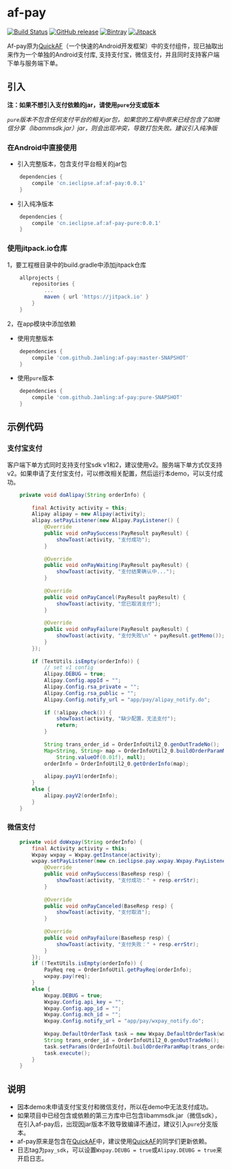# af-pay
[![Build Status](https://travis-ci.org/Jamling/af-pay.svg?branch=master)](https://travis-ci.org/Jamling/af-pay)
[![GitHub release](https://img.shields.io/github/release/jamling/af-pay.svg?maxAge=3600)](https://github.com/Jamling/af-pay)
[![Bintray](https://img.shields.io/bintray/v/jamling/maven/af-pay.svg?maxAge=86400)](https://bintray.com/jamling/maven/af-pay)
[![Jitpack](https://jitpack.io/v/Jamling/af-pay.svg)](https://jitpack.io/#Jamling/af-pay)

Af-pay原为[QuickAF]（一个快速的Android开发框架）中的支付组件，现已抽取出来作为一个单独的Android支付库, 支持支付宝，微信支付，并且同时支持客户端下单与服务端下单。

## 引入
**注：如果不想引入支付依赖的jar，请使用`pure`分支或版本**

*`pure`版本不包含任何支付平台的相关jar包，如果您的工程中原来已经包含了如微信分享（libammsdk.jar）jar，则会出现冲突，导致打包失败。建议引入纯净版*

### 在Android中直接使用

- 引入完整版本，包含支付平台相关的jar包
```gradle
    dependencies {
        compile 'cn.ieclipse.af:af-pay:0.0.1'
    }
```
- 引入纯净版本
```gradle
    dependencies {
        compile 'cn.ieclipse.af:af-pay-pure:0.0.1'
    }
```

### 使用jitpack.io仓库

1，要工程根目录中的build.gradle中添加jitpack仓库

```gradle
    allprojects {
        repositories {
            ...
            maven { url 'https://jitpack.io' }
        }
    }
```

2，在app模块中添加依赖

- 使用完整版本
```gradle
    dependencies {
        compile 'com.github.Jamling:af-pay:master-SNAPSHOT'
    }
```
- 使用`pure`版本
```gradle
    dependencies {
        compile 'com.github.Jamling:af-pay:pure-SNAPSHOT'
    }
```

## 示例代码
### 支付宝支付
客户端下单方式同时支持支付宝sdk v1和2，建议使用v2。服务端下单方式仅支持v2。如果申请了支付宝支付，可以修改相关配置，然后运行本demo，可以支付成功。
```java
    private void doAlipay(String orderInfo) {
        
        final Activity activity = this;
        Alipay alipay = new Alipay(activity);
        alipay.setPayListener(new Alipay.PayListener() {
            @Override
            public void onPaySuccess(PayResult payResult) {
                showToast(activity, "支付成功");
            }
            
            @Override
            public void onPayWaiting(PayResult payResult) {
                showToast(activity, "支付结果确认中...");
            }
            
            @Override
            public void onPayCancel(PayResult payResult) {
                showToast(activity, "您已取消支付");
            }
            
            @Override
            public void onPayFailure(PayResult payResult) {
                showToast(activity, "支付失败\n" + payResult.getMemo());
            }
        });
        
        if (TextUtils.isEmpty(orderInfo)) {
            // set v1 config
            Alipay.DEBUG = true;
            Alipay.Config.appId = "";
            Alipay.Config.rsa_private = "";
            Alipay.Config.rsa_public = "";
            Alipay.Config.notify_url = "app/pay/alipay_notify.do";
            
            if (!alipay.check()) {
                showToast(activity, "缺少配置，无法支付");
                return;
            }
            
            String trans_order_id = OrderInfoUtil2_0.genOutTradeNo();
            Map<String, String> map = OrderInfoUtil2_0.buildOrderParamMap(trans_order_id, "测试支付", "测试商品1，测试商品2",
                String.valueOf(0.01f), null);
            orderInfo = OrderInfoUtil2_0.getOrderInfo(map);
            
            alipay.payV1(orderInfo);
        }
        else {
            alipay.payV2(orderInfo);
        }
    }
```

### 微信支付
```java
    private void doWxpay(String orderInfo) {
        final Activity activity = this;
        Wxpay wxpay = Wxpay.getInstance(activity);
        wxpay.setPayListener(new cn.ieclipse.pay.wxpay.Wxpay.PayListener() {
            @Override
            public void onPaySuccess(BaseResp resp) {
                showToast(activity, "支付成功：" + resp.errStr);
            }
            
            @Override
            public void onPayCanceled(BaseResp resp) {
                showToast(activity, "支付取消");
            }
            
            @Override
            public void onPayFailure(BaseResp resp) {
                showToast(activity, "支付失败：" + resp.errStr);
            }
        });
        if (!TextUtils.isEmpty(orderInfo)) {
            PayReq req = OrderInfoUtil.getPayReq(orderInfo);
            wxpay.pay(req);
        }
        else {
            Wxpay.DEBUG = true;
            Wxpay.Config.api_key = "";
            Wxpay.Config.app_id = "";
            Wxpay.Config.mch_id = "";
            Wxpay.Config.notify_url = "app/pay/wxpay_notify.do";
            
            Wxpay.DefaultOrderTask task = new Wxpay.DefaultOrderTask(wxpay);
            String trans_order_id = OrderInfoUtil2_0.genOutTradeNo();
            task.setParams(OrderInfoUtil.buildOrderParamMap(trans_order_id, "测试支付", "", "1", null, null, null));
            task.execute();
        }
    }
```

## 说明

- 因本demo未申请支付宝支付和微信支付，所以在demo中无法支付成功。
- 如果项目中已经包含或依赖的第三方库中已包含libammsdk.jar（微信sdk），在引入af-pay后，出现因jar版本不致导致编译不通过，建议引入`pure`分支版本。
- af-pay原来是包含在[QuickAF]中，建议使用[QuickAF]的同学们更新依赖。
- 日志tag为`pay_sdk`，可以设置`Wxpay.DEUBG = true`或`Alipay.DEUBG = true`来开启日志。

[QuickAF]: https://github.com/Jamling/QuickAF